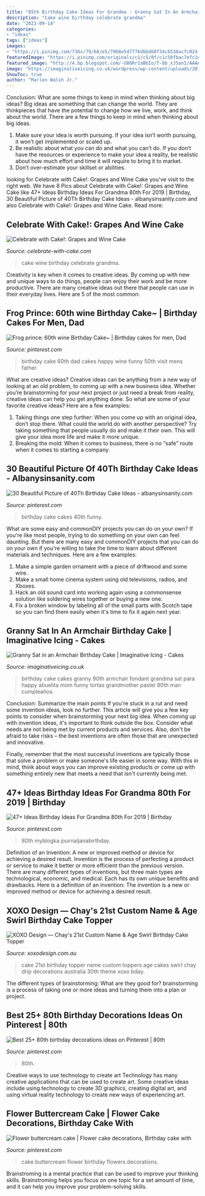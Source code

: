 ```yaml
---
title: "85th Birthday Cake Ideas For Grandma : Granny Sat In An Armchair Birthday Cake"
description: "Cake wine birthday celebrate grandma"
date: "2023-09-14"
categories:
- "ideas"
tags: ["ideas"]
images:
- "https://i.pinimg.com/736x/79/68/e5/7968e5d7776dbbd68f34c6538acfc024.jpg"
featuredImage: "https://i.pinimg.com/originals/c1/c5/0f/c1c50fbac7efc1ed0fc9d08173c1d7c1.jpg"
featured_image: "http://4.bp.blogspot.com/-U86Rr1aBbIo/T-8b_xJ5anI/AAAAAAAAKM4/ey_MfNdV_1I/s1600/IMG_3672_new.jpg"
image: "https://imaginativeicing.co.uk/wordpress/wp-content/uploads/2012/04/granny_in_armchair_birthday_cake.jpg"
ShowToc: true
author: "Marlen Walsh Jr."
---
```



Conclusion: What are some things to keep in mind when thinking about big ideas?
Big ideas are something that can change the world. They are thinkpieces that have the potential to change how we live, work, and think about the world. There are a few things to keep in mind when thinking about big ideas. 
1. Make sure your idea is worth pursuing. If your idea isn’t worth pursuing, it won’t get implemented or scaled up. 
2. Be realistic about what you can do and what you can’t do. If you don’t have the resources or experience to make your idea a reality, be realistic about how much effort and time it will require to bring it to market. 
3. Don’t over-estimate your skillset or abilities.

	

		
looking for Celebrate with Cake!: Grapes and Wine Cake you've visit to the right web. We have 8 Pics about Celebrate with Cake!: Grapes and Wine Cake like 47+ Ideas Birthday Ideas For Grandma 80th For 2019 | Birthday, 30 Beautiful Picture of 40Th Birthday Cake Ideas - albanysinsanity.com and also Celebrate with Cake!: Grapes and Wine Cake. Read more:
		
    
## Celebrate With Cake!: Grapes And Wine Cake

<img loading=lazy src="http://4.bp.blogspot.com/-U86Rr1aBbIo/T-8b_xJ5anI/AAAAAAAAKM4/ey_MfNdV_1I/s1600/IMG_3672_new.jpg" onerror="this.onerror=null;this.src='https://tse4.mm.bing.net/th?id=OIP.WE_EPsje4QXcSYrkx4xe1gHaLG&amp;pid=15.1';" alt="Celebrate with Cake!: Grapes and Wine Cake">

_Source: celebrate-with-cake.com_

>cake wine birthday celebrate grandma. 

	

Creativity is key when it comes to creative ideas. By coming up with new and unique ways to do things, people can enjoy their work and be more productive. There are many creative ideas out there that people can use in their everyday lives. Here are 5 of the most common: 

    
## Frog Prince: 60th wine Birthday Cake~ | Birthday Cakes For Men, Dad

<img loading=lazy src="https://i.pinimg.com/originals/c1/c5/0f/c1c50fbac7efc1ed0fc9d08173c1d7c1.jpg" onerror="this.onerror=null;this.src='https://tse3.mm.bing.net/th?id=OIP.RPnTCNmDvmLgE0vjX52c9gHaKy&amp;pid=15.1';" alt="Frog prince: 60th wine Birthday Cake~ | Birthday cakes for men, Dad">

_Source: pinterest.com_

>birthday cake 60th dad cakes happy wine funny 50th visit mens father. 

	

What are creative ideas?
Creative ideas can be anything from a new way of looking at an old problem, to coming up with a new business idea. Whether you’re brainstorming for your next project or just need a break from reality, creative ideas can help you get anything done. So what are some of your favorite creative ideas? Here are a few examples: 
1) Taking things one step further: When you come up with an original idea, don’t stop there. What could the world do with another perspective? Try taking something that people usually do and make it their own. This will give your idea more life and make it more unique. 
2) Breaking the mold: When it comes to business, there is no “safe” route when it comes to starting a company.

    
## 30 Beautiful Picture Of 40Th Birthday Cake Ideas - Albanysinsanity.com

<img loading=lazy src="https://i.pinimg.com/736x/db/a5/8f/dba58fc4a3968f1ecfb8529308fc20b8.jpg" onerror="this.onerror=null;this.src='https://tse3.mm.bing.net/th?id=OIP.N933jVgZUfJVupUmw2LkkAHaIt&amp;pid=15.1';" alt="30 Beautiful Picture of 40Th Birthday Cake Ideas - albanysinsanity.com">

_Source: pinterest.com_

>birthday cake cakes 40th funny. 

	

What are some easy and commonDIY projects you can do on your own?
If you're like most people, trying to do something on your own can feel daunting. But there are many easy and commonDIY projects that you can do on your own if you're willing to take the time to learn about different materials and techniques. Here are a few examples:
1. Make a simple garden ornament with a piece of driftwood and some wire.
2. Make a small home cinema system using old televisions, radios, and Xboxes.
3. Hack an old sound card into working again using a commonsense solution like soldering wires together or buying a new one.
4. Fix a broken window by labeling all of the small parts with Scotch tape so you can find them easily when it's time to fix it again next year.

    
## Granny Sat In An Armchair Birthday Cake | Imaginative Icing - Cakes

<img loading=lazy src="https://imaginativeicing.co.uk/wordpress/wp-content/uploads/2012/04/granny_in_armchair_birthday_cake.jpg" onerror="this.onerror=null;this.src='https://tse4.mm.bing.net/th?id=OIP.jVfLX8AJhSeSaIDjHtYM8wAAAA&amp;pid=15.1';" alt="Granny Sat in an Armchair Birthday Cake | Imaginative Icing - Cakes">

_Source: imaginativeicing.co.uk_

>birthday cake cakes granny 90th armchair fondant grandma sat para happy abuelita mom funny tortas grandmother pastel 80th man cumpleaños. 

	

Conclusion: Summarize the main points
If you're stuck in a rut and need some invention ideas, look no further. This article will give you a few key points to consider when brainstorming your next big idea.
When coming up with invention ideas, it's important to think outside the box. Consider what needs are not being met by current products and services. Also, don't be afraid to take risks – the best inventions are often those that are unexpected and innovative.

Finally, remember that the most successful inventions are typically those that solve a problem or make someone's life easier in some way. With this in mind, think about ways you can improve existing products or come up with something entirely new that meets a need that isn't currently being met.

    
## 47+ Ideas Birthday Ideas For Grandma 80th For 2019 | Birthday

<img loading=lazy src="https://i.pinimg.com/736x/86/37/d8/8637d8aae7ad44aee4d877109a6e41d5.jpg" onerror="this.onerror=null;this.src='https://tse2.mm.bing.net/th?id=OIP.nvVRXQNdTFArIXnkIm57hAAAAA&amp;pid=15.1';" alt="47+ Ideas Birthday Ideas For Grandma 80th For 2019 | Birthday">

_Source: pinterest.com_

>80th myblogka journaljanabirthday. 

	

Definition of an Invention: A new or improved method or device for achieving a desired result.
Invention is the process of perfecting a product or service to make it better or more efficient than the previous version. There are many different types of inventions, but three main types are technological, economic, and medical. Each has its own unique benefits and drawbacks. Here is a definition of an invention: 
The invention is a new or improved method or device for achieving a desired result.

    
## XOXO Design — Chay&#039;s 21st Custom Name &amp; Age Swirl Birthday Cake Topper

<img loading=lazy src="https://assets.bigcartel.com/product_images/195683479/Lottieandbella_custom_21st__birthday_cake_topper_xoxodesign.jpg?auto=format&amp;fit=max&amp;h..." onerror="this.onerror=null;this.src='https://tse2.mm.bing.net/th?id=OIP.F7338wu9rfm7oFWlasJodAHaJQ&amp;pid=15.1';" alt="XOXO Design — Chay&#039;s 21st Custom Name &amp; Age Swirl Birthday Cake Topper">

_Source: xoxodesign.com.au_

>cake 21st birthday topper name custom toppers age cakes swirl chay drip decorations australia 30th theme xoxo bday. 

	

The different types of brainstorming: What are they good for?
brainstorming is a process of taking one or more ideas and turning them into a plan or project.

    
## Best 25+ 80th Birthday Decorations Ideas On Pinterest | 80th

<img loading=lazy src="https://i.pinimg.com/736x/ec/a9/87/eca9878b06fc3dff294ebb2bea549295.jpg" onerror="this.onerror=null;this.src='https://tse4.mm.bing.net/th?id=OIP.3THuj-lGc384wpeE48FRrQHaNL&amp;pid=15.1';" alt="Best 25+ 80th birthday decorations ideas on Pinterest | 80th">

_Source: pinterest.com_

>80th. 

	

Creative ways to use technology to create art
Technology has many creative applications that can be used to create art. Some creative ideas include using technology to create 3D graphics, creating digital art, and using virtual reality technology to create new ways of experiencing art.

    
## Flower Buttercream Cake | Flower Cake Decorations, Birthday Cake With

<img loading=lazy src="https://i.pinimg.com/736x/79/68/e5/7968e5d7776dbbd68f34c6538acfc024.jpg" onerror="this.onerror=null;this.src='https://tse4.mm.bing.net/th?id=OIP.rrW0x42AGaL1vcxTNr7ZtwHaHa&amp;pid=15.1';" alt="Flower buttercream cake | Flower cake decorations, Birthday cake with">

_Source: pinterest.com_

>cake buttercream flower birthday flowers decorations. 

	

Brainstroming is a mental practice that can be used to improve your thinking skills. Brainstroming helps you focus on one topic for a set amount of time, and it can help you improve your problem-solving skills.

